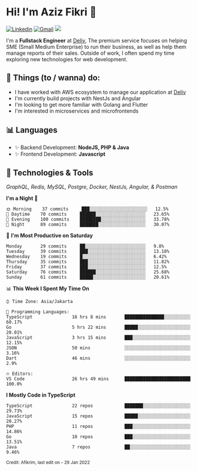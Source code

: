 <!-- Greetings -->
# Hi! I'm Aziz Fikri :bow:

<!-- Social Media -->
[![Linkedin](https://img.shields.io/badge/-afikrim-blue?style=flat&logo=Linkedin&logoColor=white)](https://www.linkedin.com/in/afikrim/)
[![Gmail](https://img.shields.io/badge/-afikrim10@gmail.com-c14438?style=flat&logo=Gmail&logoColor=white)](mailto:afikrim10@gmail.com)
![](https://komarev.com/ghpvc/?username=afikrim&label=Visitor&color=2bbc8a)

<!-- Introduction -->
I'm a **Fullstack Engineer** at [Deliv](https://kios.deliv.id), The premium service focuses on helping SME (Small Medium Enterprise) to run their business, as well as help them manage reports of their sales. Outside of work, I often spend my time exploring new technologies for web development.

## 📃 Things (to / wanna) do:
- I have worked with AWS ecosystem to manage our application at [Deliv](https://kios.deliv.id)
- I'm currently build projects with NestJs and Angular
- I'm looking to get more familiar with Golang and Flutter
- I'm interested in microservices and microfrontends

## 📊 Languages
- ✨ Backend Development: **NodeJS, PHP & Java**
- ✨ Frontend Development: **Javascript**

## 🔧 Technologies & Tools
*GraphQL, Redis, MySQL, Postgre, Docker, NestJs, Angular, & Postman*

<!--START_SECTION:waka-->
**I'm a Night 🦉** 

```text
🌞 Morning    37 commits     ███░░░░░░░░░░░░░░░░░░░░░░   12.5% 
🌆 Daytime    70 commits     ██████░░░░░░░░░░░░░░░░░░░   23.65% 
🌃 Evening    100 commits    ████████░░░░░░░░░░░░░░░░░   33.78% 
🌙 Night      89 commits     ███████░░░░░░░░░░░░░░░░░░   30.07%

```
📅 **I'm Most Productive on Saturday** 

```text
Monday       29 commits     ██░░░░░░░░░░░░░░░░░░░░░░░   9.8% 
Tuesday      39 commits     ███░░░░░░░░░░░░░░░░░░░░░░   13.18% 
Wednesday    19 commits     █░░░░░░░░░░░░░░░░░░░░░░░░   6.42% 
Thursday     35 commits     ███░░░░░░░░░░░░░░░░░░░░░░   11.82% 
Friday       37 commits     ███░░░░░░░░░░░░░░░░░░░░░░   12.5% 
Saturday     76 commits     ██████░░░░░░░░░░░░░░░░░░░   25.68% 
Sunday       61 commits     █████░░░░░░░░░░░░░░░░░░░░   20.61%

```


📊 **This Week I Spent My Time On** 

```text
⌚︎ Time Zone: Asia/Jakarta

💬 Programming Languages: 
TypeScript               16 hrs 8 mins       ███████████████░░░░░░░░░░   60.17% 
Go                       5 hrs 22 mins       █████░░░░░░░░░░░░░░░░░░░░   20.01% 
JavaScript               3 hrs 15 mins       ███░░░░░░░░░░░░░░░░░░░░░░   12.15% 
JSON                     50 mins             ░░░░░░░░░░░░░░░░░░░░░░░░░   3.16% 
Dart                     46 mins             ░░░░░░░░░░░░░░░░░░░░░░░░░   2.9%

🔥 Editors: 
VS Code                  26 hrs 49 mins      █████████████████████████   100.0%

```

**I Mostly Code in TypeScript** 

```text
TypeScript               22 repos            ███████░░░░░░░░░░░░░░░░░░   29.73% 
JavaScript               15 repos            █████░░░░░░░░░░░░░░░░░░░░   20.27% 
PHP                      11 repos            ███░░░░░░░░░░░░░░░░░░░░░░   14.86% 
Go                       10 repos            ███░░░░░░░░░░░░░░░░░░░░░░   13.51% 
Java                     7 repos             ██░░░░░░░░░░░░░░░░░░░░░░░   9.46%

```



<!--END_SECTION:waka-->

<sub>Credit: Afikrim, last edit on - 29 Jan 2022</sub>
